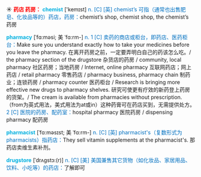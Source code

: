 ☀ <font color="red">**药店 药房：**</font>
<font color="sky blue">**chemist**</font> ['kemɪst] 
<font color="#0070c0">n. [C] [英] chemist’s 可指（通常也出售肥皂、化妆品等的）药店，药房：</font>chemist’s shop, chemist shop, the chemist’s 药房
           
<font color="sky blue">**pharmacy**</font> [ˈfɑ:məsi; 美 ˈfɑ:rm-]
<font color="#0070c0">n. 1 [C] 卖药的商店或柜台，即药店、医药柜台：</font>Make sure you understand exactly how to take your medicines before you leave the pharmacy. 在离开药房之前，一定要弄明白自己的药该怎么吃。/ the pharmacy section of the drugstore 杂货店的药房 / community, local pharmacy 社区药房；当地药房 / Internet, online pharmacy 互联网药店；网上药店 / retail pharmacy 零售药店 / pharmacy business, pharmacy chain 制药业；连锁药房 / pharmacy counter 医药柜台 / Research is bringing more effective new drugs to pharmacy shelves. 研究可使更有疗效的新药登上药房的货架。/ The cream is available from pharmacies without prescription.（from为英式用法，美式用法为at或in）这种药膏可在药店买到，无需提供处方。<font color="#0070c0">2 [C] 医院的药房、配药室：</font>hospital pharmacy 医院药房 / dispensing pharmacy 配药房
           
<font color="sky blue">**pharmacist**</font> [ˈfɑ:məsɪst; 美 ˈfɑ:rm-]
<font color="#0070c0">n. [C] [英] pharmacist's（复数形式为pharmacists）指药店：</font>They sell vitamin supplements at the pharmacist's. 那药店卖维生素补剂。

<font color="sky blue">**drugstore**</font> [ˈdrʌgstɔ:(r)]
<font color="#0070c0">n. [C] [美] 美国兼售其它货物（如化妆品、家居用品、饮料、小吃等）的药店：</font>了解即可


